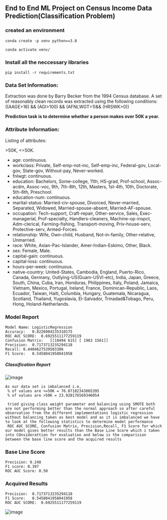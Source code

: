 ## End to End ML Project on Census Income Data Prediction(Classification Problem)

### created an environment
```
conda create -p venv python==3.8

conda activate venv/
```
### Install all the neccessary libraries
```
pip install -r requirements.txt

```

### Data Set Information:

Extraction was done by Barry Becker from the 1994 Census database. A set of reasonably clean records was extracted using the following conditions: ((AAGE>16) && (AGI>100) && (AFNLWGT>1)&& (HRSWK>0))

**Prediction task is to determine whether a person makes over 50K a year.**

### Attribute Information:

Listing of attributes:

\>50K, <=50K.

* age: continuous.
* workclass: Private, Self-emp-not-inc, Self-emp-inc, Federal-gov, Local-gov, State-gov, Without-pay, Never-worked.
* fnlwgt: continuous.
* education: Bachelors, Some-college, 11th, HS-grad, Prof-school, Assoc-acdm, Assoc-voc, 9th, 7th-8th, 12th, Masters, 1st-4th, 10th, Doctorate, 5th-6th, Preschool.
* education-num: continuous.
* marital-status: Married-civ-spouse, Divorced, Never-married, Separated, Widowed, Married-spouse-absent, Married-AF-spouse.
* occupation: Tech-support, Craft-repair, Other-service, Sales, Exec-managerial, Prof-specialty, Handlers-cleaners, Machine-op-inspct, Adm-clerical, Farming-fishing, Transport-moving, Priv-house-serv, Protective-serv, Armed-Forces.
* relationship: Wife, Own-child, Husband, Not-in-family, Other-relative, Unmarried.
* race: White, Asian-Pac-Islander, Amer-Indian-Eskimo, Other, Black.
* sex: Female, Male.
* capital-gain: continuous.
* capital-loss: continuous.
* hours-per-week: continuous.
* native-country: United-States, Cambodia, England, Puerto-Rico, Canada, Germany, Outlying-US(Guam-USVI-etc), India, Japan, Greece, South, China, Cuba, Iran, Honduras, Philippines, Italy, Poland, Jamaica, Vietnam, Mexico, Portugal, Ireland, France, Dominican-Republic, Laos, Ecuador, Taiwan, Haiti, Columbia, Hungary, Guatemala, Nicaragua, Scotland, Thailand, Yugoslavia, El-Salvador, Trinadad&Tobago, Peru, Hong, Holand-Netherlands.

### Model Report

```
Model Name: LogisticRegression
Accuracy:	0.8226984235310175
ROC AUC SCORE:	0.6925511177259119
Confusion Matrix:	[[10494 615] [ 1983 1561]]
Precision:	0.7173713235294118
Recall:	0.4404627539503386
F1 Score:	0.5458041958041958
```
##### Classification Report
![image](https://user-images.githubusercontent.com/70325804/233851754-66169317-e42f-45fe-828a-8d98f379dafe.png)


```
As our data set is imbalanced i.e,
 % of values are <=50K = 76.07182343065395
 % of values are >50K = 23.928176569346054

 tried giving class weight parameter and balancing using SMOTE both are not performing better than the normal approach so after careful observation from the different implementations logistic regression without balancing taken as best model and as it is imbalanced we have to look at the following statistics to determine model performance 
 ROC AUC SCORE, Confusion Matrix, Precision,Recall, F1 Score for which our model gives better results than the Base Line Score which i taken into COnsiderattion for evaluation and below is the comparision between the base line score and the acquired results
```
### Base Line Score 
```                    
Precision: 0.248
F1 score: 0.397
ROC AUC Score: 0.50
```
### Acquired Results
```
Precision:	0.7173713235294118
F1 Score:	0.5458041958041958
ROC AUC SCORE:	0.6925511177259119
```


![image](https://user-images.githubusercontent.com/70325804/233851691-3b95abd3-a67c-4bb6-9280-9410637eb347.png)

